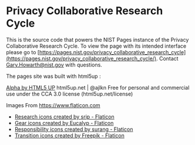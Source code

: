 # Privacy Collaborative Research Cycle

This is the source code that powers the NIST Pages instance of the Privacy Collaborative Research Cycle. To view the page with its intended interface please go to [https://pages.nist.gov/privacy_collaborative_research_cycle](https://pages.nist.gov/privacy_collaborative_research_cycle/). Contact [Gary.Howarth@nist.gov](mailto:gary.howarth@nist.gov) with questions.

The pages site was built with html5up :

[Alpha by HTML5 UP](https://html5up.net/alpha) html5up.net | @ajlkn Free for personal and commercial use under the CCA 3.0 license (html5up.net/license)

Images From https://www.flaticon.com
 * <a href="https://www.flaticon.com/free-icons/research" title="research icons">Research icons created by srip - Flaticon</a>
 * <a href="https://www.flaticon.com/free-icons/gear" title="gear icons">Gear icons created by Eucalyp - Flaticon</a>
 * <a href="https://www.flaticon.com/free-icons/responsibility" title="responsibility icons">Responsibility icons created by surang - Flaticon</a>
 * <a href="https://www.flaticon.com/free-icons/transition" title="transition icons">Transition icons created by Freepik - Flaticon</a>

